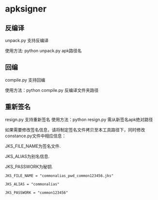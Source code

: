 # apksigner

## 反编译
unpack.py 支持反编译

使用方法: python unpack.py apk路径名

## 回编
compile.py 支持回编

使用方法：python compile.py 反编译文件夹路径

## 重新签名
resign.py 支持重新签名
使用方法：python resign.py 需从新签名apk绝对路径


如果需要修改签名信息，请将制定签名文件拷贝至本工具路径下，同时修改constance.py文件中相应信息：

JKS_FILE_NAME为签名文件.

JKS_ALIAS为别名信息.

JKS_PASSWORK为秘钥.

```
JKS_FILE_NAME = "commonalias_pwd_common123456.jks"

JKS_ALIAS = "commonalias"

JKS_PASSWORK = "common123456"
```

